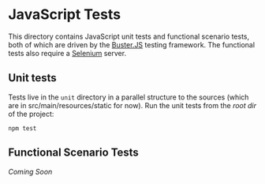 # JavaScript Tests

This directory contains JavaScript unit tests and functional scenario tests, both of which are driven by the [Buster.JS](http://busterjs.org) testing framework.  The functional tests also require a [Selenium](http://www.seleniumhq.org) server.

## Unit tests

Tests live in the `unit` directory in a parallel structure to the sources (which are in src/main/resources/static for now).  Run the unit tests from the *root dir* of the project:

`npm test`

## Functional Scenario Tests

*Coming Soon*
